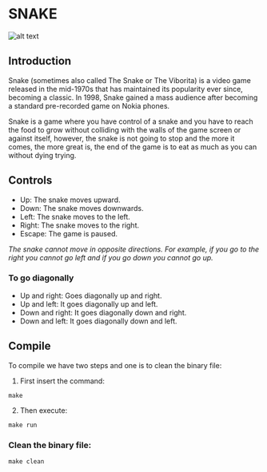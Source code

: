# SNAKE

![alt text](https://images.ctfassets.net/wcfotm6rrl7u/6LMSGFiFadFWFf1gcQajFb/2a284d47092d116a5d1253c79bef5af1/snake-day-FEATURED-desktop.png?w=1593&h=896&fm=avif&q=88)

## Introduction

Snake (sometimes also called The Snake or The Viborita) is a video game released in the mid-1970s that has maintained its popularity ever since, becoming a classic. In 1998, Snake gained a mass audience after becoming a standard pre-recorded game on Nokia phones.

Snake is a game where you have control of a snake and you have to reach the food to grow without colliding with the walls of the game screen or against itself, however, the snake is not going to stop and the more it comes, the more great is, the end of the game is to eat as much as you can without dying trying.

## Controls

- Up: The snake moves upward.
- Down: The snake moves downwards. 
- Left: The snake moves to the left.
- Right: The snake moves to the right.
- Escape: The game is paused.

*The snake cannot move in opposite directions. For example, if you go to the right you cannot go left and if you go down you cannot go up.*

### To go diagonally

- Up and right: Goes diagonally up and right.
- Up and left: It goes diagonally up and left.
- Down and right: It goes diagonally down and right.
- Down and left: It goes diagonally down and left.

## Compile

To compile we have two steps and one is to clean the binary file:

1. First insert the command:

~~~
make
~~~

2. Then execute:
~~~
make run
~~~

### Clean the binary file:
~~~
make clean
~~~